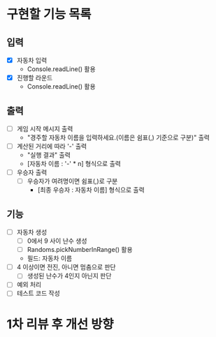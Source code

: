 # 구현할 기능 목록 

## 입력
- [x] 자동차 입력
  - Console.readLine() 활용
- [x] 진행할 라운드
  - Console.readLine() 활용

## 출력
- [ ] 게임 시작 메시지 출력
  - "경주할 자동차 이름을 입력하세요.(이름은 쉼표(,) 기준으로 구분)" 출력
- [ ] 계산된 거리에 따라 '-' 출력
  - "실행 결과" 출력
  - [자동차 이름 : '-' * n] 형식으로 출력  
- [ ] 우승자 출력
  - [ ] 우승자가 여려명이면 쉼표(,)로 구분
    - [최종 우승자 : 자동차 이름] 형식으로 출력 

## 기능
- [ ] 자동차 생성
  - [ ] 0에서 9 사이 난수 생성
  - [ ] Randoms.pickNumberInRange() 활용
  - 필드: 자동차 이름
- [ ] 4 이상이면 전진, 아니면 멈춤으로 판단
  - [ ] 생성된 난수가 4인지 아닌지 판단
- [ ] 예외 처리
- [ ] 테스트 코드 작성

# 1차 리뷰 후 개선 방향
